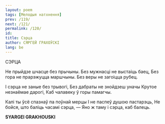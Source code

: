 ```yaml
---
layout: poem
tags: [Мелодыя натхнення]
prev: /119/
next: /121/
permalink: /120/
id: 
title: Сэрца
author: СЯРГЕЙ ГРАХОЎСКІ
lang: be
---
```



  
СЭРЦА

He прыйдзе шчасце без прычыны. Без мужнасці не выстаіць баец, Без гора не прарэжуцца маршчыны. Без веры не загоіцца рубец.

I сэрца не заные без трывогі, Без дабраты не знойдзеш уначы Крутое незнаёмае дарогі, Каб чалавеку ў горы памагчы.

Калі ты ўсё спазнаў па поўнай мерцы I не паспеў душою пастарэць, He бойся, што баліць часамі сэрца, — Яно ж таму і сэрца, каб балець.

**SYARGEI  GRAKHOUSKI**

